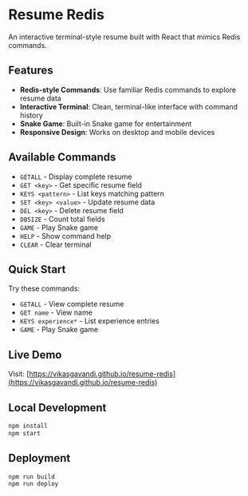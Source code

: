 # Resume Redis

An interactive terminal-style resume built with React that mimics Redis commands.

## Features

- **Redis-style Commands**: Use familiar Redis commands to explore resume data
- **Interactive Terminal**: Clean, terminal-like interface with command history
- **Snake Game**: Built-in Snake game for entertainment
- **Responsive Design**: Works on desktop and mobile devices

## Available Commands

- `GETALL` - Display complete resume
- `GET <key>` - Get specific resume field
- `KEYS <pattern>` - List keys matching pattern
- `SET <key> <value>` - Update resume data
- `DEL <key>` - Delete resume field
- `DBSIZE` - Count total fields
- `GAME` - Play Snake game
- `HELP` - Show command help
- `CLEAR` - Clear terminal

## Quick Start

Try these commands:
- `GETALL` - View complete resume
- `GET name` - View name
- `KEYS experience*` - List experience entries
- `GAME` - Play Snake game

## Live Demo

Visit: [https://vikasgavandi.github.io/resume-redis](https://vikasgavandi.github.io/resume-redis)

## Local Development

```bash
npm install
npm start
```

## Deployment

```bash
npm run build
npm run deploy
```